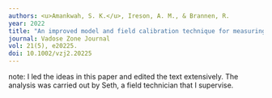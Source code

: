 ```yaml
---
authors: <u>Amankwah, S. K.</u>, Ireson, A. M., & Brannen, R.
year: 2022
title: "An improved model and field calibration technique for measuring liquid water content in unfrozen and frozen soils with dielectric probes."
journal: Vadose Zone Journal
vol: 21(5), e20225. 
doi: 10.1002/vzj2.20225
---
```

note: I led the ideas in this paper and edited the text extensively. The analysis was carried out by Seth, a field technician that I supervise. 
